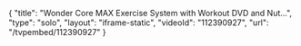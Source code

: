 {
    "title": "Wonder Core MAX Exercise System with Workout DVD and Nut...",
    "type": "solo",
    "layout": "iframe-static",
    "videoId": "112390927",
    "url": "\/tvpembed\/112390927"
}